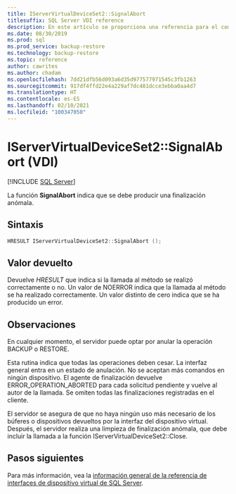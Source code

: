 ```yaml
---
title: IServerVirtualDeviceSet2::SignalAbort
titlesuffix: SQL Server VDI reference
description: En este artículo se proporciona una referencia para el comando IServerVirtualDeviceSet2::SignalAbort.
ms.date: 08/30/2019
ms.prod: sql
ms.prod_service: backup-restore
ms.technology: backup-restore
ms.topic: reference
author: cawrites
ms.author: chadam
ms.openlocfilehash: 7dd21dfb56d093a6d35d977577971545c3fb1263
ms.sourcegitcommit: 917df4ffd22e4a229af7dc481dcce3ebba0aa4d7
ms.translationtype: HT
ms.contentlocale: es-ES
ms.lasthandoff: 02/10/2021
ms.locfileid: "100347050"
---
```

# <a name="iservervirtualdeviceset2signalabort-vdi"></a>IServerVirtualDeviceSet2::SignalAbort (VDI)

[!INCLUDE [SQL Server](../../../includes/applies-to-version/sqlserver.md)]

La función **SignalAbort** indica que se debe producir una finalización anómala.

## <a name="syntax"></a>Sintaxis

```c
HRESULT IServerVirtualDeviceSet2::SignalAbort ();
```

## <a name="return-value"></a>Valor devuelto

Devuelve *HRESULT* que indica si la llamada al método se realizó correctamente o no. Un valor de NOERROR indica que la llamada al método se ha realizado correctamente. Un valor distinto de cero indica que se ha producido un error.

## <a name="remarks"></a>Observaciones

En cualquier momento, el servidor puede optar por anular la operación BACKUP o RESTORE.

Esta rutina indica que todas las operaciones deben cesar. La interfaz general entra en un estado de anulación. No se aceptan más comandos en ningún dispositivo. El agente de finalización devuelve ERROR_OPERATION_ABORTED para cada solicitud pendiente y vuelve al autor de la llamada. Se omiten todas las finalizaciones registradas en el cliente.

El servidor se asegura de que no haya ningún uso más necesario de los búferes o dispositivos devueltos por la interfaz del dispositivo virtual. Después, el servidor realiza una limpieza de finalización anómala, que debe incluir la llamada a la función IServerVirtualDeviceSet2::Close.

## <a name="next-steps"></a>Pasos siguientes

Para más información, vea la [información general de la referencia de interfaces de dispositivo virtual de SQL Server](reference-virtual-device-interface.md).